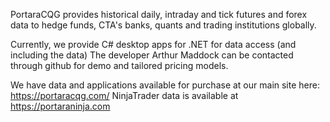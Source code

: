 PortaraCQG provides historical daily, intraday and tick futures and forex data
to hedge funds, CTA's banks, quants and trading institutions globally.

Currently, we provide C# desktop apps for .NET for data access (and including the data) 
The developer Arthur Maddock can be contacted through github for demo and tailored pricing models.

We have data and applications available for purchase at our main site here: https://portaracqg.com/
NinjaTrader data is available at https://portaraninja.com
